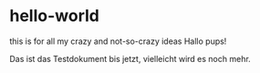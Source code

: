 # hello-world
this is for all my crazy and not-so-crazy ideas
Hallo pups!

Das ist das Testdokument bis jetzt, vielleicht wird es noch mehr.
